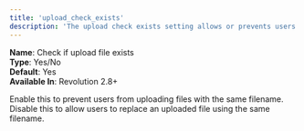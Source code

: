 ```yaml
---
title: 'upload_check_exists'
description: 'The upload check exists setting allows or prevents users from uploading files with the same filename.'
---
```


**Name**: Check if upload file exists  
**Type**: Yes/No  
**Default**: Yes  
**Available In**: Revolution 2.8+

Enable this to prevent users from uploading files with the same filename. Disable this to allow users to replace an uploaded file using the same filename.
